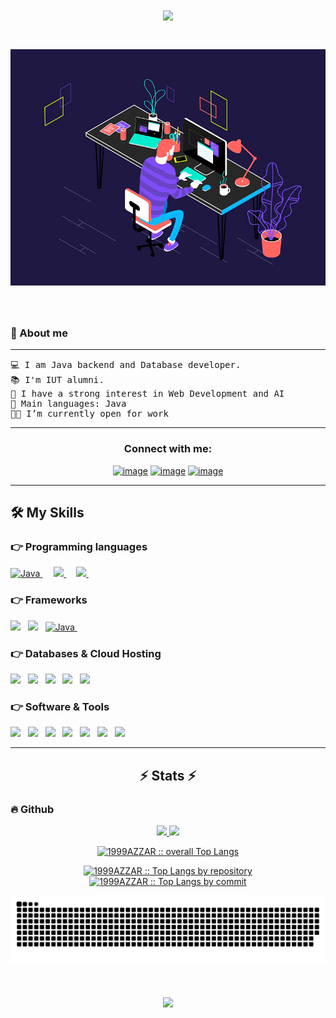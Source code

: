 <!-- <img align="right" src="https://visitor-badge.laobi.icu/badge?page_id=Mirsaidbek.Mirsaidbek"> -->
<h1 align="center">
	<img src="https://readme-typing-svg.demolab.com/?font=Fira+Code&pause=1000&width=435&lines=Hello, I'm Mirsaidbek Karimullaev!;Welcome to my profile on Github! ">
  <!-- <img  align="right"  src="https://visitor-badge.laobi.icu/badge?page_id=Mirsaidbek.Mirsaidbek"> -->
</h1>

<h1 align="center">
	<a href="https://github.com/Mirsaidbek" target="_self">
		<img alt="GIF" src="https://github.com/Mirsaidbek/Mirsaidbek/blob/main/1.gif">
	</a>
</h1>
<br>

### 📖 About me

<hr>
<pre>
💻 I am Java backend and Database developer.
📚 I'm IUT alumni.
📝 I have a strong interest in Web Development and AI
🌟 Main languages: Java
👨‍💻 I’m currently open for work
</pre>
<hr>

<h3 align="center">Connect with me:</h3>
<div align="center">

[![image](https://img.shields.io/badge/LinkedIn-0077B5?style=for-the-badge&logo=linkedin&logoColor=white)](https://www.linkedin.com/in/mirsaidbek-karimullaev-69860b1b7/)
[![image](https://img.shields.io/badge/Telegram-26A5E4.svg?style=for-the-badge&logo=telegram&logoColor=white)](https://t.me/mirsaidkarimullaev)
[![image](https://img.shields.io/badge/Gmail-37J5E5svg?style=for-the-badge&logo=gmail&logoColor)](https://github.com/Mirsaidbek/Mirsaidbek/blob/main/gmail%20address)

<!-- [![image](https://img.shields.io/badge/Gmail-37J5E5svg?style=for-the-badge&logo=gmail&logoColor=Blue)](https://t.me/mirsaidkarimullaev) -->

</div>
<hr>

## 🛠️ My Skills

### 👉 Programming languages

<p align="left"> 
	
<a href="https://www.java.com/en/">
    <img alt="Java" src="https://img.shields.io/badge/Java-ED8B00?style=for-the-badge&logo=java&logoColor=white"/>
  </a>
&emsp;
<!-- <a href="https://jakarta.ee/">
    <img alt="Java" src="https://img.shields.io/badge/Jakarta-ED8B00?style=for-the-badge&logo=jakarta&logoColor=white"/>
  </a>
&emsp; -->
<a href="https://html.com/html5/">
<img src="https://img.shields.io/badge/html5%20-%53F7AF5E.svg?&style=for-the-badge&color=E3426&logo=html5" />
</a>&nbsp;
&nbsp;
<a href="https://www.css3.com/">
<img src="https://img.shields.io/badge/css3%20-%23F7DF1E.svg?&style=for-the-badge&color=5BA8EE&logo=css3" />
</a>&nbsp;
&nbsp;

  <!-- <a href="https://isocpp.org/">
    <img src="https://img.shields.io/badge/C%2B%2B-00599C?style=for-the-badge&logo=c%2B%2B&logoColor=white">
  </a>
&emsp; -->

<!-- <a href="https://python.org/">
    <img alt="Python" src="https://img.shields.io/badge/Python-FFD43B?style=for-the-badge&logo=python&logoColor=darkgreen"/>
  </a>
  &emsp;
</p> -->

### 👉 Frameworks

<p>
	<img src="http://img.shields.io/badge/-Spring-6db33f?style=for-the-badge&logo=spring&logoColor=white" />&nbsp;&nbsp;
	<img src="http://img.shields.io/badge/-Springboot-629e3a?style=for-the-badge&logo=springboot&logoColor=white" />&nbsp;&nbsp;
	<a href="https://jakarta.ee/">
    <img alt="Java" src="https://img.shields.io/badge/Jakarta-ED8B00?style=for-the-badge&logo=jakarta&logoColor=white"/>
  	</a>
	&emsp;&emsp;
	<!-- <img src="http://img.shields.io/badge/-Project%20Reactor-6db33f?style=for-the-badge&logo=react&logoColor=white" />&nbsp;&nbsp;
	<img src="https://img.shields.io/badge/Keras-D00000?style=for-the-badge&logo=Keras&logoColor=white" />&nbsp;&nbsp;
	<img src="https://img.shields.io/badge/PyTorch-EE4C2C?style=for-the-badge&logo=PyTorch&logoColor=white" />&nbsp;&nbsp; -->
  <!-- 	<img src="" />&nbsp;&nbsp; -->
</p>

### 👉 Databases & Cloud Hosting

<p>
	<img src="https://img.shields.io/badge/Git-F05032?style=for-the-badge&logo=git&logoColor=white" />&nbsp;&nbsp;
	<img src="https://img.shields.io/badge/postgresql-008bb9?style=for-the-badge&logo=postgresql&logoColor=white" />&nbsp;&nbsp;
	<!-- <img src="https://img.shields.io/badge/SQLite-07405E?style=for-the-badge&logo=sqlite&logoColor=white" />&nbsp;&nbsp; -->
	<img src="https://img.shields.io/badge/GitHub-100000?style=for-the-badge&logo=github&logoColor=white" />&nbsp;&nbsp;
	<img src="https://img.shields.io/badge/GitLab%20-%23F7DF1E.svg?&style=for-the-badge&color=FC6D26" />&nbsp;&nbsp;
	<!-- <img src="https://img.shields.io/badge/firebase-ffca28?style=for-the-badge&logo=firebase&logoColor=black" />&nbsp;&nbsp; -->
	<img src="https://img.shields.io/badge/MongoDB-4EA94B?style=for-the-badge&logo=mongodb&logoColor=white" />&nbsp;&nbsp;
 </p>

### 👉 Software & Tools

 <p>

<img src="https://img.shields.io/badge/Windows-FCC624?style=for-the-badge&logo=windows&logoColor=black" />&nbsp;&nbsp;
<img src="https://img.shields.io/badge/intellijidea-E24F1D?style=for-the-badge&logo=intellijidea&logoColor=black" />&nbsp;&nbsp;
<img src="https://img.shields.io/badge/vscode-E24F1D?style=for-the-badge&logo=visualstudiocode&logoColor=black" />&nbsp;&nbsp;
<img src="https://img.shields.io/badge/Postman-FF6C37?style=for-the-badge&logo=Postman&logoColor=white" />&nbsp;&nbsp;
<img src="https://img.shields.io/badge/Trello-0052CC?style=for-the-badge&logo=trello&logoColor=white" />&nbsp;&nbsp;
<img src="https://img.shields.io/badge/mailtrap-0052CC?style=for-the-badge&logo=mailtrap&logoColor=white" />&nbsp;&nbsp;
<img src="https://img.shields.io/badge/insomnia-0052CC?style=for-the-badge&logo=insomnia&logoColor=white" />&nbsp;&nbsp;

<!-- <img src="https://img.shields.io/badge/Docker-2CA5E0?style=for-the-badge&logo=docker&logoColor=white" />&nbsp;&nbsp; -->
<!-- <img src="https://img.shields.io/badge/Amazon_AWS-232F3E?style=for-the-badge&logo=amazon-aws&logoColor=white" />&nbsp;&nbsp; -->
<!-- <img src="https://img.shields.io/badge/Figma-F24E1E?style=for-the-badge&logo=figma&logoColor=white" />&nbsp;&nbsp; -->
<!--
<img src="https://img.shields.io/badge/Jira-0052CC?style=for-the-badge&logo=Jira&logoColor=white" />&nbsp;&nbsp; -->
<!-- <img src="https://img.shields.io/badge/RabbitMQ%20-%23F7DF1E.svg?&style=for-the-badge&color=FF6600" />&nbsp;&nbsp; -->
<!-- <img src="https://img.shields.io/badge/Apache Kafka%20-%23F7DF1E.svg?&style=for-the-badge&color=000" />&nbsp;&nbsp; -->
<!-- <img src="https://img.shields.io/badge/GraphQL%20-%23F7DF1E.svg?&style=for-the-badge&color=E535AB" />&nbsp;&nbsp; -->
<!-- <img src="https://img.shields.io/badge/Redis%20-%23F7DF1E.svg?&style=for-the-badge&color=802221" />&nbsp;&nbsp; -->
<!-- <img src="https://img.shields.io/badge/Swagger%20-%23F7DF1E.svg?&style=for-the-badge&color=87BE3F" />&nbsp;&nbsp; -->
<!-- <img src="https://img.shields.io/badge/OpenApi-6BA539?&style=for-the-badge&logo=openapi-initiative&logoColor=F7F7F7" />&nbsp;&nbsp; -->

</p>

<hr>

<h2 align="center">⚡ Stats ⚡</h2>

<!--### :fire: LeetCode-->

<!--![LeetCode Stats](https://leetcode.card.workers.dev/Mirsaid0077?theme=dark&font=source_code_pro&extension=activity)-->

### :fire: Github

<!-- <p><img align="center" src="https://github-readme-streak-stats.herokuapp.com?user=Mirsaidbek&theme=one-dark-pro&border_radius=5 https://git.io/streak-stats)" alt="Mirsaidbek" /></p> -->

<!--- <img src="https://github-readme-activity-graph.cyclic.app/graph?username=Mirsaidbek&theme=react-dark&bg_color=20232a&hide_border=true" width="100%"/> -->
</p>

   <p align="center">
          <a href="https://github.com/Mirsaidbek/">
          <img width="49.5%" src="https://github-readme-stats.vercel.app/api?username=Mirsaidbek&theme=gruvbox&hide_border=true" />
          <img width="49.5%" src="https://github-readme-streak-stats.herokuapp.com/?user=Mirsaidbek&theme=gruvbox&hide_border=true" />
          </a>
       </p>

<p align="center">
        <a href="https://github.com/Mirsaidbek/">
          <img src="https://github-readme-stats.vercel.app/api/top-langs/?username=Mirsaidbek&langs_count=6&theme=gruvbox&layout=compact&hide_border=true"
          alt="1999AZZAR :: overall Top Langs " /></a>
      </p>

 <p align="center">
          <a href="https://github.com/Mirsaidbek/">
          <img width="45%" src="https://github-profile-summary-cards.vercel.app/api/cards/repos-per-language?username=Mirsaidbek&theme=gruvbox&layout=compact&hide_border=true"
          alt="1999AZZAR :: Top Langs by repository" />
          <img width="45%" src="https://github-profile-summary-cards.vercel.app/api/cards/most-commit-language?username=Mirsaidbek&theme=gruvbox&layout=compact&hide_border=true"
          alt="1999AZZAR :: Top Langs by commit" />
          </a>
        </p>

</div>

<div align="center">
  <a href="https://1999azzar.github.io/1999AZZAR/">
  <img  src="https://github.com/1999AZZAR/1999AZZAR/blob/main/resources/img/grid-snake.svg"
       alt="snake" /></a>
</div>

<div>
     <h1 align="center">
	<img src="https://readme-typing-svg.demolab.com?font=Fira+Code&pause=1000&width=435&lines=Thank+you+for+visiting;See+you+soon!!">
</h1>
</div>
